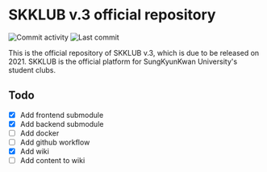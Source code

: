 # SKKLUB v.3 official repository

![Commit activity](https://img.shields.io/github/commit-activity/w/SKKU-TSC/skklub-v3-full?style=for-the-badge&logo=github
)
![Last commit](https://img.shields.io/github/last-commit/SKKU-TSC/skklub-v3-full?style=for-the-badge&logo=github
)

This is the official repository of SKKLUB v.3, which is due to be released on 2021. SKKLUB is the official platform for SungKyunKwan University's student clubs.


## Todo

- [x] Add frontend submodule
- [x] Add backend submodule
- [ ] Add docker
- [ ] Add github workflow
- [x] Add wiki
- [ ] Add content to wiki
